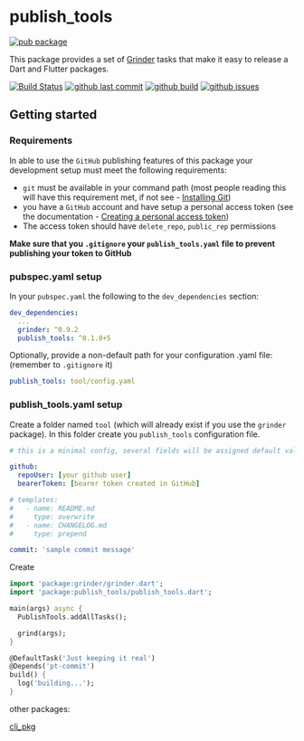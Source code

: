 # publish_tools

[![pub package](https://img.shields.io/pub/v/publish_tools.svg)](https://pub.dartlang.org/packages/publish_tools)

This package provides a set of [Grinder](https://pub.dev/packages/grinder) tasks that make it easy to release a Dart and Flutter packages.

[![Build Status](https://github.com/faithoflifedev/publish_tools/workflows/Dart/badge.svg)](https://github.com/faithoflifedev/publish_tools/actions) [![github last commit](https://shields.io/github/last-commit/faithoflifedev/publish_tools)](https://shields.io/github/last-commit/faithoflifedev/publish_tools) [![github build](https://shields.io/github/workflow/status/faithoflifedev/publish_tools/Dart)](https://shields.io/github/workflow/status/faithoflifedev/publish_tools/Dart) [![github issues](https://shields.io/github/issues/faithoflifedev/publish_tools)](https://shields.io/github/issues/faithoflifedev/publish_tools)

## Getting started

### Requirements

In able to use the `GitHub` publishing features of this package your development setup must meet the following requirements:

* `git` must be available in your command path (most people reading this will have this requirement met, if not see - [Installing Git](https://git-scm.com/book/en/v2/Getting-Started-Installing-Git))
* you have a `GitHub` account and have setup a personal access token (see the documentation - [Creating a personal access token](https://docs.github.com/en/authentication/keeping-your-account-and-data-secure/creating-a-personal-access-token))
* The access token should have `delete_repo`, `public_rep` permissions

__Make sure that you `.gitignore` your `publish_tools.yaml` file to prevent publishing your token to GitHub__

### pubspec.yaml setup

In your `pubspec.yaml` the following to the `dev_dependencies` section:

```yml
dev_dependencies:
  ...
  grinder: ^0.9.2
  publish_tools: ^0.1.0+5
```

Optionally, provide a non-default path for your configuration .yaml file: (remember to `.gitignore` it)

```yml
publish_tools: tool/config.yaml
``` 

### publish_tools.yaml setup

Create a folder named `tool` (which will already exist if you use the `grinder` package).  In this folder create you `publish_tools` configuration file.

```yml
# this is a minimal config, several fields will be assigned default values

github:
  repoUser: [your github user]
  bearerToken: [bearer token created in GitHub]

# templates:
#   - name: README.md
#     type: overwrite
#   - name: CHANGELOG.md
#     type: prepend

commit: 'sample commit message'
```

Create 

```dart
import 'package:grinder/grinder.dart';
import 'package:publish_tools/publish_tools.dart';

main(args) async {
  PublishTools.addAllTasks();

  grind(args);
}

@DefaultTask('Just keeping it real')
@Depends('pt-commit')
build() {
  log('building...');
}
```

other packages:

[cli_pkg](https://pub.dev/packages/cli_pkg)